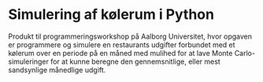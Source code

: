 # Simulering af kølerum i Python
Produkt til programmeringsworkshop på Aalborg Universitet, hvor opgaven er programmere og simulere en restaurants udgifter forbundet med et kølerum over en periode på en måned med mulihed for at lave Monte Carlo-simuleringer for at kunne beregne den gennemsnitlige, eller mest sandsynlige månedlige udgift.
